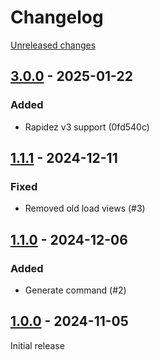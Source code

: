 # Changelog 

[Unreleased changes](https://github.com/rapidez/sitemap/compare/3.0.0...3.0.0)
## [3.0.0](https://github.com/rapidez/sitemap/releases/tag/3.0.0) - 2025-01-22

### Added

- Rapidez v3 support (0fd540c)

## [1.1.1](https://github.com/rapidez/sitemap/releases/tag/1.1.1) - 2024-12-11

### Fixed

- Removed old load views (#3)

## [1.1.0](https://github.com/rapidez/sitemap/releases/tag/1.1.0) - 2024-12-06

### Added

- Generate command (#2)

## [1.0.0](https://github.com/rapidez/sitemap/releases/tag/1.0.0) - 2024-11-05

Initial release

